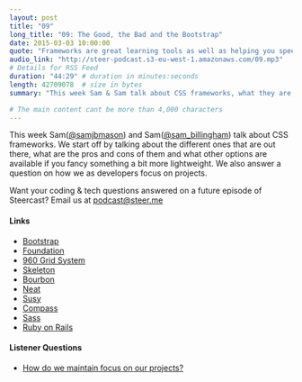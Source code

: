 ```yaml
---
layout: post
title: "09"
long_title: "09: The Good, the Bad and the Bootstrap"
date: 2015-03-03 10:00:00
quote: "Frameworks are great learning tools as well as helping you speed up your development"
audio_link: "http://steer-podcast.s3-eu-west-1.amazonaws.com/09.mp3"
# Details for RSS Feed
duration: "44:29" # duration in minutes:seconds
length: 42709078  # size in bytes
summary: "This week Sam & Sam talk about CSS frameworks, what they are, what they are good for and why are certain people dead against using them." # Short description of the episode

# The main content cant be more than 4,000 characters
---
```


This week Sam([@samjbmason](https://twitter.com/samjbmason)) and Sam([@sam_billingham](https://twitter.com/sam_billingham)) talk about CSS frameworks. We start off by talking about the different ones that are out there, what are the pros and cons of them and what other options are available if you fancy something a bit more lightweight. We also answer a question on how we as developers focus on projects.

Want your coding & tech questions answered on a future episode of Steercast? Email us at [podcast@steer.me](mailto:podcast@steer.me)

#### Links
- [Bootstrap](http://getbootstrap.com/)
- [Foundation](http://foundation.zurb.com/)
- [960 Grid System](http://960.gs/)
- [Skeleton](http://getskeleton.com/)
- [Bourbon](http://bourbon.io/)
- [Neat](http://neat.bourbon.io/)
- [Susy](http://susy.oddbird.net/)
- [Compass](http://compass-style.org/)
- [Sass](http://sass-lang.com/)
- [Ruby on Rails](http://rubyonrails.org/)

#### Listener Questions
- [How do we maintain focus on our projects?](#t=32:26)
